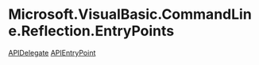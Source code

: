 ﻿
# Microsoft.VisualBasic.CommandLine.Reflection.EntryPoints

[APIDelegate](T-Microsoft.VisualBasic.CommandLine.Reflection.EntryPoints.APIDelegate.md)
[APIEntryPoint](T-Microsoft.VisualBasic.CommandLine.Reflection.EntryPoints.APIEntryPoint.md)

